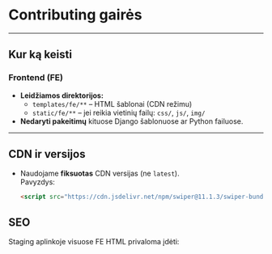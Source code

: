 # Contributing gairės

---

## Kur ką keisti

### Frontend (FE)
- **Leidžiamos direktorijos:**  
  - `templates/fe/**` – HTML šablonai (CDN režimu)  
  - `static/fe/**` – jei reikia vietinių failų: `css/`, `js/`, `img/`  
- **Nedaryti pakeitimų** kituose Django šablonuose ar Python failuose.

---

## CDN ir versijos

- Naudojame **fiksuotas** CDN versijas (ne `latest`).  
  Pavyzdys:
  ```html
  <script src="https://cdn.jsdelivr.net/npm/swiper@11.1.3/swiper-bundle.min.js"></script>
  
## SEO
Staging aplinkoje visuose FE HTML privaloma įdėti:
<meta name="robots" content="noindex,nofollow">